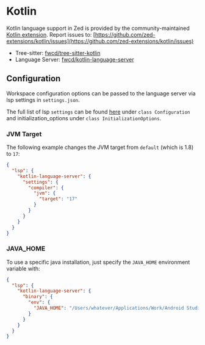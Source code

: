 # Kotlin

Kotlin language support in Zed is provided by the community-maintained [Kotlin extension](https://github.com/zed-extensions/kotlin).
Report issues to: [https://github.com/zed-extensions/kotlin/issues](https://github.com/zed-extensions/kotlin/issues)

- Tree-sitter: [fwcd/tree-sitter-kotlin](https://github.com/fwcd/tree-sitter-kotlin)
- Language Server: [fwcd/kotlin-language-server](https://github.com/fwcd/kotlin-language-server)

## Configuration

Workspace configuration options can be passed to the language server via lsp
settings in `settings.json`.

The full list of lsp `settings` can be found
[here](https://github.com/fwcd/kotlin-language-server/blob/main/server/src/main/kotlin/org/javacs/kt/Configuration.kt)
under `class Configuration` and initialization_options under `class InitializationOptions`.

### JVM Target

The following example changes the JVM target from `default` (which is 1.8) to
`17`:

```json
{
  "lsp": {
    "kotlin-language-server": {
      "settings": {
        "compiler": {
          "jvm": {
            "target": "17"
          }
        }
      }
    }
  }
}
```

### JAVA_HOME

To use a specific java installation, just specify the `JAVA_HOME` environment variable with:

```json
{
  "lsp": {
    "kotlin-language-server": {
      "binary": {
        "env": {
          "JAVA_HOME": "/Users/whatever/Applications/Work/Android Studio.app/Contents/jbr/Contents/Home"
        }
      }
    }
  }
}
```
